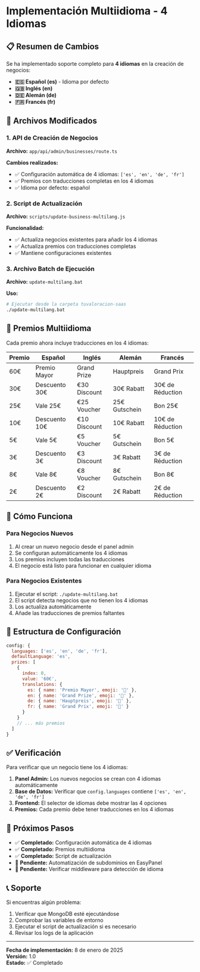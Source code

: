 # Implementación Multiidioma - 4 Idiomas

## 📋 Resumen de Cambios

Se ha implementado soporte completo para **4 idiomas** en la creación de negocios:
- **🇪🇸 Español (es)** - Idioma por defecto
- **🇬🇧 Inglés (en)**
- **🇩🇪 Alemán (de)**
- **🇫🇷 Francés (fr)**

## 🔧 Archivos Modificados

### 1. API de Creación de Negocios
**Archivo:** `app/api/admin/businesses/route.ts`

**Cambios realizados:**
- ✅ Configuración automática de 4 idiomas: `['es', 'en', 'de', 'fr']`
- ✅ Premios con traducciones completas en los 4 idiomas
- ✅ Idioma por defecto: español

### 2. Script de Actualización
**Archivo:** `scripts/update-business-multilang.js`

**Funcionalidad:**
- ✅ Actualiza negocios existentes para añadir los 4 idiomas
- ✅ Actualiza premios con traducciones completas
- ✅ Mantiene configuraciones existentes

### 3. Archivo Batch de Ejecución
**Archivo:** `update-multilang.bat`

**Uso:**
```bash
# Ejecutar desde la carpeta tuvaloracion-saas
./update-multilang.bat
```

## 🎁 Premios Multiidioma

Cada premio ahora incluye traducciones en los 4 idiomas:

| Premio | Español | Inglés | Alemán | Francés |
|--------|---------|--------|--------|---------|
| 60€ | Premio Mayor | Grand Prize | Hauptpreis | Grand Prix |
| 30€ | Descuento 30€ | €30 Discount | 30€ Rabatt | 30€ de Réduction |
| 25€ | Vale 25€ | €25 Voucher | 25€ Gutschein | Bon 25€ |
| 10€ | Descuento 10€ | €10 Discount | 10€ Rabatt | 10€ de Réduction |
| 5€ | Vale 5€ | €5 Voucher | 5€ Gutschein | Bon 5€ |
| 3€ | Descuento 3€ | €3 Discount | 3€ Rabatt | 3€ de Réduction |
| 8€ | Vale 8€ | €8 Voucher | 8€ Gutschein | Bon 8€ |
| 2€ | Descuento 2€ | €2 Discount | 2€ Rabatt | 2€ de Réduction |

## 🚀 Cómo Funciona

### Para Negocios Nuevos
1. Al crear un nuevo negocio desde el panel admin
2. Se configuran automáticamente los 4 idiomas
3. Los premios incluyen todas las traducciones
4. El negocio está listo para funcionar en cualquier idioma

### Para Negocios Existentes
1. Ejecutar el script: `./update-multilang.bat`
2. El script detecta negocios que no tienen los 4 idiomas
3. Los actualiza automáticamente
4. Añade las traducciones de premios faltantes

## 📁 Estructura de Configuración

```javascript
config: {
  languages: ['es', 'en', 'de', 'fr'],
  defaultLanguage: 'es',
  prizes: [
    {
      index: 0,
      value: '60€',
      translations: {
        es: { name: 'Premio Mayor', emoji: '🎁' },
        en: { name: 'Grand Prize', emoji: '🎁' },
        de: { name: 'Hauptpreis', emoji: '🎁' },
        fr: { name: 'Grand Prix', emoji: '🎁' }
      }
    }
    // ... más premios
  ]
}
```

## ✅ Verificación

Para verificar que un negocio tiene los 4 idiomas:

1. **Panel Admin:** Los nuevos negocios se crean con 4 idiomas automáticamente
2. **Base de Datos:** Verificar que `config.languages` contiene `['es', 'en', 'de', 'fr']`
3. **Frontend:** El selector de idiomas debe mostrar las 4 opciones
4. **Premios:** Cada premio debe tener traducciones en los 4 idiomas

## 🔄 Próximos Pasos

- ✅ **Completado:** Configuración automática de 4 idiomas
- ✅ **Completado:** Premios multiidioma
- ✅ **Completado:** Script de actualización
- 🔄 **Pendiente:** Automatización de subdominios en EasyPanel
- 🔄 **Pendiente:** Verificar middleware para detección de idioma

## 📞 Soporte

Si encuentras algún problema:
1. Verificar que MongoDB esté ejecutándose
2. Comprobar las variables de entorno
3. Ejecutar el script de actualización si es necesario
4. Revisar los logs de la aplicación

---

**Fecha de implementación:** 8 de enero de 2025  
**Versión:** 1.0  
**Estado:** ✅ Completado
